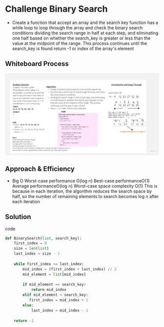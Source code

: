 # Challenge Binary Search
 * Create a function that accept an array and the search key
function has a while loop to loop through the array and check the binary search conditions
dividing the search range in half at each step, and eliminating one half based on whether the search_key is greater or less than the value at the midpoint of the range. This process continues until the search_key is found
return -1 or index of the array's element
## Whiteboard Process
<!-- Embedded whiteboard image -->

![whitboard](./assets/binary.jpg)
## Approach & Efficiency
<!-- What approach did you take? Why? What is the Big O space/time for this approach? -->
* Big O 
Worst-case performance  O(log n)
Best-case performanceO(1)
Average performanceO(log n)
Worst-case space complexity O(1)
This is because in each iteration, the algorithm reduces the search space by half, so the number of remaining elements to search becomes log n after each iteration
## Solution
<!-- Show how to run your code, and examples of it in action -->

code 
```python
def BinarySearch(list, search_key):
    first_index = 0
    size = len(list)
    last_index = size - 1
    
    while first_index <= last_index:
        mid_index = (first_index + last_index) // 2
        mid_element = list[mid_index]
        
        if mid_element == search_key:
            return mid_index
        elif mid_element < search_key:
           first_index = mid_index + 1
        else:
            last_index = mid_index - 1

    return -1
  
```